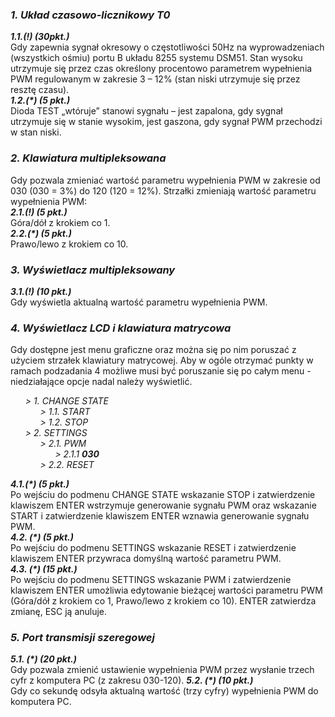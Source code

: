 ### ***1. Układ  czasowo-licznikowy  T0***
***1.1.(!) (30pkt.)***<br>
Gdy zapewnia  sygnał  okresowy  o częstotliwości  50Hz  na  wyprowadzeniach  (wszystkich  ośmiu)  portu  B  układu 8255 systemu DSM51. Stan wysoku utrzymuje  się  przez  czas  określony procentowo parametrem  wypełnienia  PWM regulowanym  w zakresie  3 – 12%  (stan niski  utrzymuje  się  przez  resztę  czasu).\
***1.2.(\*\) (5 pkt.)***<br>
Dioda  TEST  „wtóruje”  stanowi  sygnału – jest  zapalona, gdy sygnał  utrzymuje  się  w  stanie  wysokim, jest  gaszona,  gdy sygnał PWM przechodzi  w  stan  niski.

### ***2. Klawiatura  multipleksowana***
Gdy pozwala  zmieniać  wartość  parametru  wypełnienia  PWM w   zakresie  od 030 (030  =  3%)  do 120 (120 =  12%). Strzałki zmieniają  wartość  parametru  wypełnienia  PWM:<br>
***2.1.(!) (5 pkt.)***<br>
Góra/dół  z  krokiem  co 1.<br>
***2.2.(\*\) (5 pkt.)***<br>
Prawo/lewo  z  krokiem  co  10.

### ***3. Wyświetlacz  multipleksowany***
***3.1.(!) (10 pkt.)***<br>
Gdy wyświetla  aktualną  wartość  parametru  wypełnienia  PWM.

### ***4. Wyświetlacz  LCD  i  klawiatura matrycowa***
Gdy dostępne  jest  menu  graficzne  oraz  można  się  po nim  poruszać  z  użyciem  strzałek  klawiatury matrycowej.  Aby w  ogóle otrzymać  punkty w  ramach podzadania  4 możliwe  musi  być  poruszanie  się  po całym  menu  - niedziałające  opcje  nadal  należy wyświetlić.

<ul style="list-style-type:none;">
    <i>
        <li> > 1. CHANGE STATE 
            <ul style="list-style-type:none">
                <li> > 1.1. START </li>
                <li> > 1.2. STOP </li>
            </ul>
        </li>
        <li> > 2. SETTINGS
            <ul style="list-style-type:none"> 
                <li> > 2.1. PWM
                    <ul style="list-style-type:none"> 
                    <li> > 2.1.1 <b>030</b> </li>
                    </ul>
                </li>
                <li> > 2.2. RESET </li>
            </ul>
        </li>
    </i>
</ul>

***4.1.(\*\) (5 pkt.)***<br>
Po wejściu do podmenu CHANGE  STATE  wskazanie  STOP  i  zatwierdzenie  klawiszem  ENTER  wstrzymuje  generowanie sygnału PWM oraz  wskazanie  START  i  zatwierdzenie  klawiszem  ENTER  wznawia  generowanie  sygnału PWM.<br>
***4.2. (\*\) (5 pkt.)***<br>
Po wejściu do podmenu SETTINGS  wskazanie  RESET  i  zatwierdzenie  klawiszem  ENTER  przywraca  domyślną  wartość parametru PWM.<br>
***4.3. (\*\) (15 pkt.)***<br>
Po wejściu do podmenu SETTINGS  wskazanie  PWM i  zatwierdzenie  klawiszem  ENTER  umożliwia  edytowanie  bieżącej wartości  parametru PWM (Góra/dół  z  krokiem  co  1, Prawo/lewo  z  krokiem  co  10). ENTER  zatwierdza  zmianę, ESC  ją anuluje.

### ***5. Port  transmisji  szeregowej***
***5.1. (\*\) (20 pkt.)***<br>
Gdy pozwala  zmienić  ustawienie  wypełnienia  PWM przez  wysłanie  trzech  cyfr  z  komputera  PC  (z  zakresu 030-120).
***5.2. (\*\) (10 pkt.)***<br>
Gdy co sekundę  odsyła  aktualną  wartość  (trzy  cyfry)  wypełnienia  PWM do komputera  PC.


